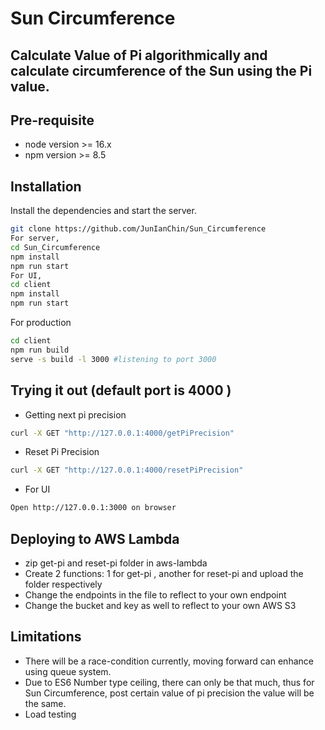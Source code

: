 # Sun Circumference

## Calculate Value of Pi algorithmically and calculate circumference of the Sun using the Pi value.

## Pre-requisite

- node version >= 16.x
- npm version >= 8.5

## Installation

Install the dependencies and start the server.

```sh
git clone https://github.com/JunIanChin/Sun_Circumference
For server,
cd Sun_Circumference
npm install
npm run start
For UI,
cd client
npm install
npm run start
```

For production

```sh
cd client
npm run build
serve -s build -l 3000 #listening to port 3000
```

## Trying it out (default port is 4000 )

- Getting next pi precision

```sh
curl -X GET "http://127.0.0.1:4000/getPiPrecision"
```

- Reset Pi Precision

```sh
curl -X GET "http://127.0.0.1:4000/resetPiPrecision"
```

- For UI

```sh
Open http://127.0.0.1:3000 on browser
```

## Deploying to AWS Lambda

- zip get-pi and reset-pi folder in aws-lambda
- Create 2 functions: 1 for get-pi , another for reset-pi and upload the folder respectively
- Change the endpoints in the file to reflect to your own endpoint
- Change the bucket and key as well to reflect to your own AWS S3

## Limitations

- There will be a race-condition currently, moving forward can enhance using queue system.
- Due to ES6 Number type ceiling, there can only be that much, thus for Sun Circumference, post certain value of pi precision the value will be the same.
- Load testing
